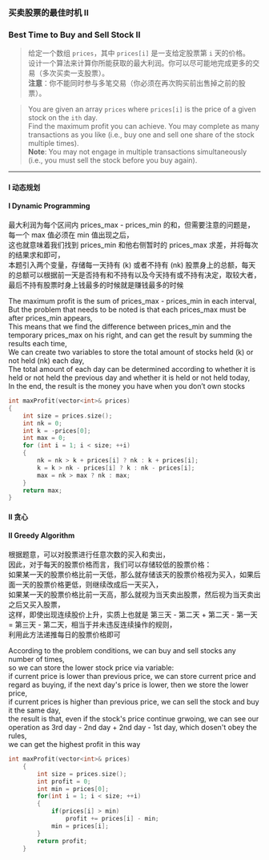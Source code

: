 ### 买卖股票的最佳时机 II
### Best Time to Buy and Sell Stock II

> 给定一个数组 `prices`，其中 `prices[i]` 是一支给定股票第 `i` 天的价格。  
> 设计一个算法来计算你所能获取的最大利润。你可以尽可能地完成更多的交易（多次买卖一支股票）。  
> **注意**：你不能同时参与多笔交易（你必须在再次购买前出售掉之前的股票）。  

> You are given an array `prices` where `prices[i]` is the price of a given stock on the `ith` day.  
> Find the maximum profit you can achieve. You may complete as many transactions as you like (i.e., buy one and sell one share of the stock multiple times).  
> **Note**: You may not engage in multiple transactions simultaneously (i.e., you must sell the stock before you buy again).  

----------

#### I 动态规划
#### I Dynamic Programming

最大利润为每个区间内 prices_max - prices_min 的和，但需要注意的问题是，每一个 max 值必须在 min 值出现之后，  
这也就意味着我们找到 prices_min 和他右侧暂时的 prices_max 求差，并将每次的结果求和即可，  
本题引入两个变量，存储每一天持有 (k) 或者不持有 (nk) 股票身上的总额，每天的总额可以根据前一天是否持有和不持有以及今天持有或不持有决定，取较大者，  
最后不持有股票时身上钱最多的时候就是赚钱最多的时候  

The maximum profit is the sum of prices_max - prices_min in each interval,  
But the problem that needs to be noted is that each prices_max must be after prices_min appears,  
This means that we find the difference between prices_min and the temporary prices_max on his right, and can get the result by summing the results each time,  
We can create two variables to store the total amount of stocks held (k) or not held (nk) each day,  
The total amount of each day can be determined according to whether it is held or not held the previous day and whether it is held or not held today,  
In the end, the result is the money you have when you don’t own stocks  

```cpp
int maxProfit(vector<int>& prices)
{
    int size = prices.size();
    int nk = 0;
    int k = -prices[0];
    int max = 0;
    for (int i = 1; i < size; ++i)
    {
        nk = nk > k + prices[i] ? nk : k + prices[i];
        k = k > nk - prices[i] ? k : nk - prices[i];
        max = nk > max ? nk : max;
    }
    return max;
}
```

#### II 贪心
#### II Greedy Algorithm
根据题意，可以对股票进行任意次数的买入和卖出，  
因此，对于每天的股票价格而言，我们可以存储较低的股票价格：  
如果某一天的股票价格比前一天低，那么就存储该天的股票价格视为买入，如果后面一天的股票价格更低，则继续改成后一天买入，  
如果某一天的股票价格比前一天高，那么就视为当天卖出股票，然后视为当天卖出之后又买入股票，  
这样，即使出现连续股价上升，实质上也就是 第三天 - 第二天 + 第二天 - 第一天 = 第三天 - 第二天，相当于并未违反连续操作的规则，  
利用此方法递推每日的股票价格即可

According to the problem conditions, we can buy and sell stocks any number of times,  
so we can store the lower stock price via variable:  
if current price is lower than previous price, we can store current price and regard as buying, if the next day's price is lower, then we store the lower price,  
if current prices is higher than previous price, we can sell the stock and buy it the same day,  
the result is that, even if the stock's price continue grwoing, we can see our operation as 3rd day - 2nd day + 2nd day - 1st day, which dosen't obey the rules,  
we can get the highest profit in this way

```cpp
int maxProfit(vector<int>& prices) 
    {
        int size = prices.size();
        int profit = 0;
        int min = prices[0];
        for(int i = 1; i < size; ++i)
        {
            if(prices[i] > min)
                profit += prices[i] - min;
            min = prices[i];
        }
        return profit;
    }
```
